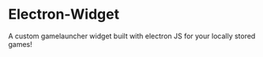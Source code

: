 # Electron-Widget
A custom gamelauncher widget built with electron JS for your locally stored games!
